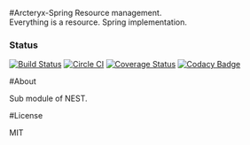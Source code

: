 #Arcteryx-Spring
Resource management.  
Everything is a resource. 
Spring implementation.

### Status
[![Build Status](https://travis-ci.org/bradwoo8621/arcteryx-spring.svg?branch=master)](https://travis-ci.org/bradwoo8621/arcteryx-spring) 
[![Circle CI](https://circleci.com/gh/bradwoo8621/arcteryx-spring.svg?style=svg)](https://circleci.com/gh/bradwoo8621/arcteryx-spring) 
[![Coverage Status](https://coveralls.io/repos/bradwoo8621/arcteryx-spring/badge.svg?branch=master&service=github)](https://coveralls.io/github/bradwoo8621/arcteryx-spring?branch=master) 
[![Codacy Badge](https://api.codacy.com/project/badge/grade/156e9e37a4784595994f2e74710808c7)](https://www.codacy.com/app/bradwoo8621/arcteryx-spring)

#About

Sub module of NEST.

#License

MIT
